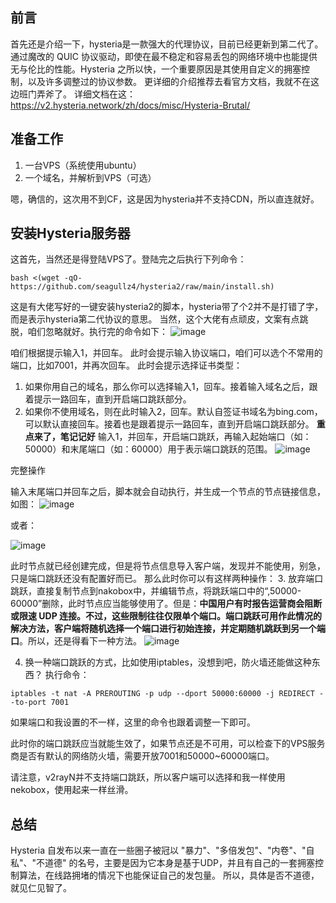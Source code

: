## 前言
首先还是介绍一下，hysteria是一款强大的代理协议，目前已经更新到第二代了。通过魔改的 QUIC 协议驱动，即使在最不稳定和容易丢包的网络环境中也能提供无与伦比的性能。Hysteria 之所以快，一个重要原因是其使用自定义的拥塞控制，以及许多调整过的协议参数。
更详细的介绍推荐去看官方文档，我就不在这边班门弄斧了。
详细文档在这：https://v2.hysteria.network/zh/docs/misc/Hysteria-Brutal/

## 准备工作

1. 一台VPS（系统使用ubuntu）
2. 一个域名，并解析到VPS（可选）

嗯，确信的，这次用不到CF，这是因为hysteria并不支持CDN，所以直连就好。

## 安装Hysteria服务器
这首先，当然还是得登陆VPS了。登陆完之后执行下列命令：
```
bash <(wget -qO- https://github.com/seagullz4/hysteria2/raw/main/install.sh)
```


这是有大佬写好的一键安装hysteria2的脚本，hysteria带了个2并不是打错了字，而是表示hysteria第二代协议的意思。
当然，这个大佬有点顽皮，文案有点跳脱，咱们忽略就好。执行完的命令如下：
![image](https://github.com/wqlabs/wqlabs.github.io/assets/39255755/88023619-e89b-4f5f-8bde-51003281f112)

咱们根据提示输入1，并回车。
此时会提示输入协议端口，咱们可以选个不常用的端口，比如7001，并再次回车。
此时会提示选择证书类型：

1. 如果你用自己的域名，那么你可以选择输入1，回车。接着输入域名之后，跟着提示一路回车，直到开启端口跳跃部分。
2. 如果你不使用域名，则在此时输入2，回车。默认自签证书域名为bing.com，可以默认直接回车。接着也是跟着提示一路回车，直到开启端口跳跃部分。
**重点来了，笔记记好**
输入1，并回车，开启端口跳跃，再输入起始端口（如：50000）和末尾端口（如：60000）用于表示端口跳跃的范围。
![image](https://github.com/wqlabs/wqlabs.github.io/assets/39255755/c76eb61e-6b5f-4cc1-bc39-ec53574da803)

完整操作

输入末尾端口并回车之后，脚本就会自动执行，并生成一个节点的节点链接信息，如图：
![image](https://github.com/wqlabs/wqlabs.github.io/assets/39255755/95a2e11c-f698-4e6b-bce3-e67fe33b6f88)


或者：

![image](https://github.com/wqlabs/wqlabs.github.io/assets/39255755/251b2ca1-7ba0-468a-bb06-6a742e0abc20)

此时节点就已经创建完成，但是将节点信息导入客户端，发现并不能使用，别急，只是端口跳跃还没有配置好而已。
那么此时你可以有这样两种操作：
3. 放弃端口跳跃，直接复制节点到nakobox中，并编辑节点，将跳跃端口中的“,50000-60000”删除，此时节点应当能够使用了。但是：**中国用户有时报告运营商会阻断或限速 UDP 连接。不过，这些限制往往仅限单个端口。端口跳跃可用作此情况的解决方法，客户端将随机选择一个端口进行初始连接，并定期随机跳跃到另一个端口**。所以，还是得看下一种方法。
![image](https://github.com/wqlabs/wqlabs.github.io/assets/39255755/e338b385-8a42-436d-a689-2fba03c6ea9a)

4. 换一种端口跳跃的方式，比如使用iptables，没想到吧，防火墙还能做这种东西？
执行命令：
```
iptables -t nat -A PREROUTING -p udp --dport 50000:60000 -j REDIRECT --to-port 7001
```


如果端口和我设置的不一样，这里的命令也跟着调整一下即可。

此时你的端口跳跃应当就能生效了，如果节点还是不可用，可以检查下的VPS服务商是否有默认的网络防火墙，需要开放7001和50000~60000端口。

请注意，v2rayN并不支持端口跳跃，所以客户端可以选择和我一样使用nekobox，使用起来一样丝滑。

## 总结
Hysteria 自发布以来一直在一些圈子被冠以 "暴力"、"多倍发包"、"内卷"、"自私"、"不道德" 的名号，主要是因为它本身是基于UDP，并且有自己的一套拥塞控制算法，在线路拥堵的情况下也能保证自己的发包量。
所以，具体是否不道德，就见仁见智了。
